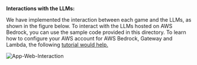 **Interactions with the LLMs:**

We have implemented the interaction between each game and the LLMs, as shown in the figure below. To interact with the LLMs hosted on AWS Bedrock, you can use the sample code provided in this directory. To learn how to configure your AWS account for AWS Bedrock, Gateway and Lambda, the following [tutorial would help.](https://www.youtube.com/watch?v=HI80O8fizPg)

![App-Web-Interaction](https://github.com/research-outcome/LLM-Game-Benchmark/assets/136174718/6999c68e-3a94-442e-9978-53ae57153e41)






